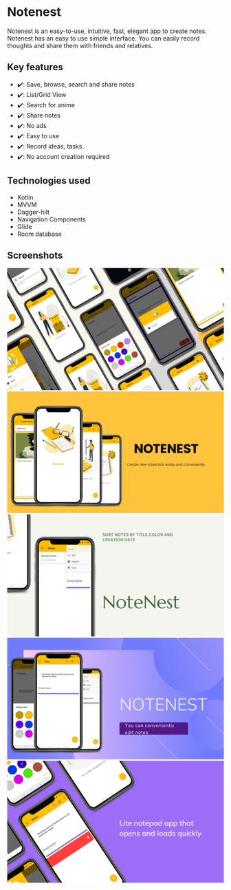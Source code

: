 # Notenest

Notenest is an easy-to-use, intuitive, fast, elegant app to create notes. Notenest has an easy to use simple interface. You can easily record thoughts and share them with friends and relatives.


## Key features
- ✔️: Save, browse, search and share notes
- ✔️: List/Grid View
- ✔️: Search for anime
- ✔️: Share notes
- ✔️: No ads
- ✔️: Easy to use
- ✔️: Record ideas, tasks.
- ✔️: No account creation required


## Technologies used
- Kotlin
- MVVM
- Dagger-hilt
- Navigation Components
- Glide
- Room database

## Screenshots

<img src="Screenshots/notenest5.png">
<img src="Screenshots/notenest1.png">
<img src="Screenshots/notenest2.png">
<img src="Screenshots/notenest3.png">
<img src="Screenshots/notenest4.png">
